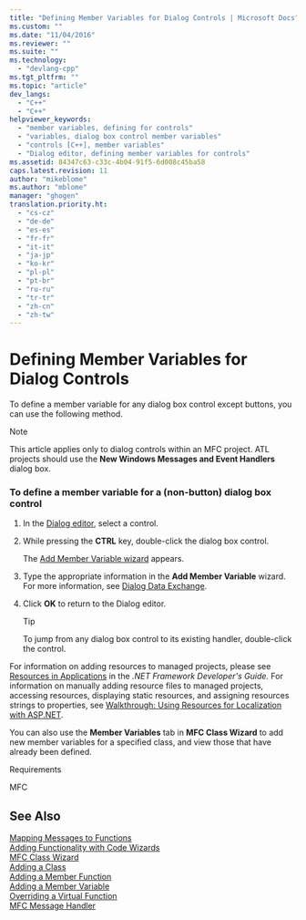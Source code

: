 ```yaml
---
title: "Defining Member Variables for Dialog Controls | Microsoft Docs"
ms.custom: ""
ms.date: "11/04/2016"
ms.reviewer: ""
ms.suite: ""
ms.technology: 
  - "devlang-cpp"
ms.tgt_pltfrm: ""
ms.topic: "article"
dev_langs: 
  - "C++"
  - "C++"
helpviewer_keywords: 
  - "member variables, defining for controls"
  - "variables, dialog box control member variables"
  - "controls [C++], member variables"
  - "Dialog editor, defining member variables for controls"
ms.assetid: 84347c63-c33c-4b04-91f5-6d008c45ba58
caps.latest.revision: 11
author: "mikeblome"
ms.author: "mblome"
manager: "ghogen"
translation.priority.ht: 
  - "cs-cz"
  - "de-de"
  - "es-es"
  - "fr-fr"
  - "it-it"
  - "ja-jp"
  - "ko-kr"
  - "pl-pl"
  - "pt-br"
  - "ru-ru"
  - "tr-tr"
  - "zh-cn"
  - "zh-tw"
---
```

# Defining Member Variables for Dialog Controls
To define a member variable for any dialog box control except buttons, you can use the following method.  
  
> [!NOTE]
>  This article applies only to dialog controls within an MFC project. ATL projects should use the **New Windows Messages and Event Handlers** dialog box.  
  
### To define a member variable for a (non-button) dialog box control  
  
1.  In the [Dialog editor](../mfc/dialog-editor.md), select a control.  
  
2.  While pressing the **CTRL** key, double-click the dialog box control.  
  
     The [Add Member Variable wizard](../ide/add-member-variable-wizard.md) appears.  
  
3.  Type the appropriate information in the **Add Member Variable** wizard. For more information, see [Dialog Data Exchange](../mfc/dialog-data-exchange.md).  
  
4.  Click **OK** to return to the Dialog editor.  
  
    > [!TIP]
    >  To jump from any dialog box control to its existing handler, double-click the control.  
  
 For information on adding resources to managed projects, please see [Resources in Applications](http://msdn.microsoft.com/library/8ad495d4-2941-40cf-bf64-e82e85825890) in the *.NET Framework Developer's Guide.* For information on manually adding resource files to managed projects, accessing resources, displaying static resources, and assigning resources strings to properties, see [Walkthrough: Using Resources for Localization with ASP.NET](http://msdn.microsoft.com/library/bb4e5b44-e2b0-48ab-bbe9-609fb33900b6).  
  
 You can also use the **Member Variables** tab in **MFC Class Wizard** to add new member variables for a specified class, and view those that have already been defined.  
  
 Requirements  
  
 MFC  
  
## See Also  
 [Mapping Messages to Functions](../mfc/reference/mapping-messages-to-functions.md)   
 [Adding Functionality with Code Wizards](../ide/adding-functionality-with-code-wizards-cpp.md)   
 [MFC Class Wizard](../mfc/reference/mfc-class-wizard.md)   
 [Adding a Class](../ide/adding-a-class-visual-cpp.md)   
 [Adding a Member Function](../ide/adding-a-member-function-visual-cpp.md)   
 [Adding a Member Variable](../ide/adding-a-member-variable-visual-cpp.md)   
 [Overriding a Virtual Function](../ide/overriding-a-virtual-function-visual-cpp.md)   
 [MFC Message Handler](../mfc/reference/adding-an-mfc-message-handler.md)

